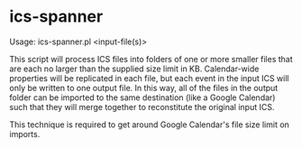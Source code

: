 # ics-spanner

Usage: ics-spanner.pl <size-limit-in-KB> <input-file(s)>

This script will process ICS files into folders of one or more smaller files that are each no larger than the supplied size limit in KB. Calendar-wide properties will be replicated in each file, but each event in the input ICS will only be written to one output file. In this way, all of the files in the output folder can be imported to the same destination (like a Google Calendar) such that they will merge together to reconstitute the original input ICS.

This technique is required to get around Google Calendar's file size limit on imports.
